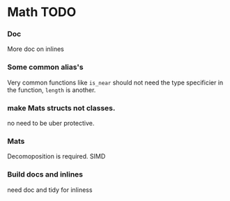 # Math TODO


### Doc

More doc on inlines


### Some common alias's

Very common functions like `is_near` should not need the type specificier in
the function, `length` is another.


### make Mats structs not classes.

no need to be uber protective.


### Mats
Decomoposition is required.
SIMD


### Build docs and inlines
need doc and tidy for inliness
